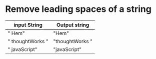 # Remove leading spaces of a string

|input String| Output string|
|-------|---------|
| "   Hem"| "Hem" |
| " thoughtWorks "| "thoughtWorks "|
| "  javaScript"  | "javaScript" |


